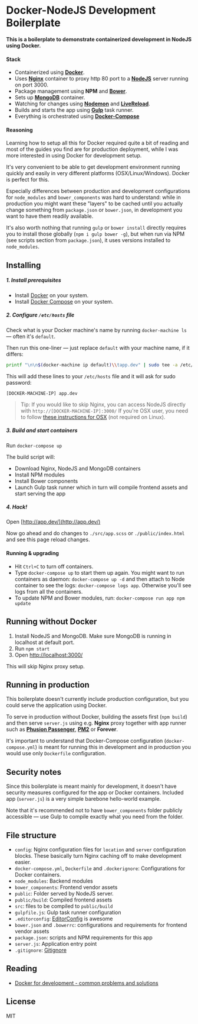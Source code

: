 # Docker-NodeJS Development Boilerplate

**This is a boilerplate to demonstrate containerized development in NodeJS using Docker.**

#### Stack
- Containerized using **[Docker](https://www.docker.com/)**.
- Uses **[Nginx](http://nginx.org/)** container to proxy http 80 port to a **[NodeJS](https://nodejs.org/)** server running on port 3000.
- Package management using **NPM** and **[Bower](http://bower.io/)**.
- Sets up **[MongoDB](https://www.mongodb.org/)** container.
- Watching for changes using **[Nodemon](http://nodemon.io/)** and **[LiveReload](http://livereload.com/)**.
- Builds and starts the app using **[Gulp](http://gulpjs.com/)** task runner.
- Everything is orchestrated using **[Docker-Compose](http://docs.docker.com/compose/)**

#### Reasoning
Learning how to setup all this for Docker required quite a bit of reading and most of the guides you find are for production deployment, while I was more interested in using Docker for development setup.

It's very convenient to be able to get development environment running quickly and easily in very different platforms (OSX/Linux/Windows). Docker is perfect for this.

Especially differences between production and development configurations for `node_modules` and `bower_components` was hard to understand: while in production you might want these "layers" to be cached until you actually change something from `package.json` or `bower.json`, in development you want to have them readily available.

It's also worth nothing that running `gulp` or `bower install` directly requires you to install those globally (`npm i gulp bower -g`), but when run via NPM (see scripts section from `package.json`), it uses versions installed to `node_modules`.

## Installing

##### 1. Install prerequisites
* Install [Docker](https://www.docker.com/) on your system.
* Install [Docker Compose](http://docs.docker.com/compose/) on your system.

##### 2. Configure `/etc/hosts` file

Check what is your Docker machine's name by running `docker-machine ls` — often it's `default`.

Then run this one-liner — just replace `default` with your machine name, if it differs:
```bash
printf "\n\n$(docker-machine ip default)\\tapp.dev" | sudo tee -a /etc/hosts > /dev/null
```

This will add these lines to your `/etc/hosts` file and it will ask for sudo password:

```
[DOCKER-MACHINE-IP]	app.dev
```

> Tip: If you would like to skip Nginx, you can access NodeJS directly with `http://[DOCKER-MACHINE-IP]:3000/`
> If you're OSX user, you need to follow [these instructions for OSX](https://labs.ctl.io/tutorials/docker-on-the-mac-without-boot2docker/) (not required on Linux).

##### 3. Build and start containers

Run `docker-compose up`

The build script will:
- Download Nginx, NodeJS and MongoDB containers
- Install NPM modules
- Install Bower components
- Launch Gulp task runner which in turn will compile frontend assets and start serving the app

##### 4. Hack!

Open [http://app.dev/](http://app.dev/)

Now go ahead and do changes to `./src/app.scss` or `./public/index.html` and see this page reload changes.

#### Running & upgrading

- Hit `Ctrl+C` to turn off containers.
- Type `docker-compose up` to start them up again. You might want to run containers as daemon: `docker-compose up -d` and then attach to Node container to see the logs: `docker-compose logs app`. Otherwise you'll see logs from all the containers.
- To update NPM and Bower modules, run: `docker-compose run app npm update`

## Running without Docker
1. Install NodeJS and MongoDB. Make sure MongoDB is running in localhost at default port.
2. Run `npm start`
3. Open [http://localhost:3000/](http://localhost:3000/)

This will skip Nginx proxy setup.

## Running in production
This boilerplate doesn't currently include production configuration, but you could serve the application using Docker.

To serve in production without Docker, building the assets first (`npm build`) and then serve `server.js` using e.g. **Nginx** proxy together with app runner such as **[Phusion Passenger](phusionpassenger.com)**, **[PM2](https://www.npmjs.com/package/pm2)** or **Forever**.

It's important to understand that Docker-Compose configuration (`docker-compose.yml`) is meant for running this in development and in production you would use only `Dockerfile` configuration.

## Security notes
Since this boilerplate is meant mainly for development, it doesn't have security measures configured for the app or Docker containers. Included app (`server.js`) is a very simple barebone hello-world example.

Note that it's recommended not to have `bower_components` folder publicly accessible — use Gulp to compile exactly what you need from the folder.

## File structure
- `config`: Nginx configuration files for `location` and `server` configuration blocks. These basically turn Nginx caching off to make development easier.
- `docker-compose.yml`, `Dockerfile` and `.dockerignore`: Configurations for Docker containers.
- `node_modules`: Backend modules
- `bower_components`: Frontend vendor assets
- `public`: Folder served by NodeJS server.
- `public/build`: Compiled frontend assets
- `src`: files to be compiled to `public/build`
- `gulpfile.js`: Gulp task runner configuration
- `.editorconfig`: [EditorConfig](http://editorconfig.org/) is awesome
- `bower.json` and `.bowerrc`: configurations and requirements for frontend vendor assets
- `package.json`: scripts and NPM requirements for this app
- `server.js`: Application entry point
- `.gitignore`: [Gitignore](https://github.com/github/gitignore)

## Reading
- [Docker for development - common problems and solutions](https://medium.com/@rdsubhas/docker-for-development-common-problems-and-solutions-95b25cae41eb)

## License
MIT

